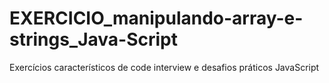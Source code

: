 # EXERCICIO_manipulando-array-e-strings_Java-Script
Exercícios característicos de code interview e desafios práticos JavaScript
